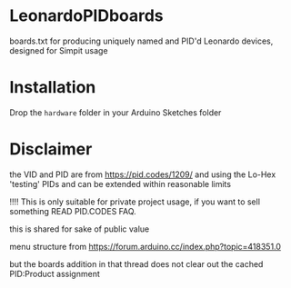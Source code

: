 # LeonardoPIDboards
boards.txt for producing uniquely named and PID'd Leonardo devices, designed for Simpit usage 

# Installation

Drop the `hardware` folder in your Arduino Sketches folder

# Disclaimer

the VID and PID are from https://pid.codes/1209/ and using the Lo-Hex 'testing' PIDs and can be extended within reasonable limits

!!!! This is only suitable for private project usage, if you want to sell something READ PID.CODES FAQ.

this is shared for sake of public value

menu structure from https://forum.arduino.cc/index.php?topic=418351.0

but the boards addition in that thread does not clear out the cached PID:Product assignment 
